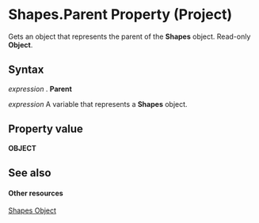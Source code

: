 
# Shapes.Parent Property (Project)
Gets an object that represents the parent of the  **Shapes** object. Read-only **Object**.

## Syntax

 _expression_ . **Parent**

 _expression_ A variable that represents a **Shapes** object.


## Property value

 **OBJECT**


## See also


#### Other resources


[Shapes Object](6e42040c-dd5a-de4c-afa8-f9e33d1e5054.md)
